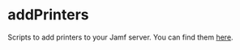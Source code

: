 # addPrinters
Scripts to add printers to your Jamf server.  You can find them [here](https://github.com/BIG-RAT/addPrinters/releases).
